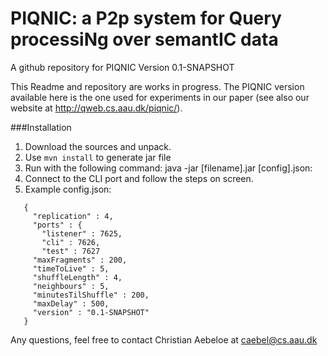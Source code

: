# PIQNIC: a P2p system for Query processiNg over semantIC data
A github repository for PIQNIC Version 0.1-SNAPSHOT

This Readme and repository are works in progress. The PIQNIC version available here is the one used for experiments in our paper (see also our website at http://qweb.cs.aau.dk/piqnic/).

###Installation
1. Download the sources and unpack.
2. Use `mvn install` to generate jar file
3. Run with the following command: java -jar [filename].jar [config].json:
4. Connect to the CLI port and follow the steps on screen.
5. Example config.json:
```
   {
     "replication" : 4,
     "ports" : {
       "listener" : 7625,
       "cli" : 7626,
       "test" : 7627
     "maxFragments" : 200,
     "timeToLive" : 5,
     "shuffleLength" : 4,
     "neighbours" : 5,
     "minutesTilShuffle" : 200,
     "maxDelay" : 500,
     "version" : "0.1-SNAPSHOT"
   }
   ```
Any questions, feel free to contact Christian Aebeloe at caebel@cs.aau.dk